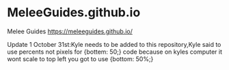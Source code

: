 # MeleeGuides.github.io
Melee Guides
https://meleeguides.github.io/

Update 1 October 31st:Kyle needs to be added to this repository,Kyle said to use percents not pixels for {bottem: 50;} code
because on kyles computer it wont scale to top left you got to use {bottom: 50%;}
